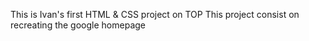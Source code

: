 This is Ivan's first HTML & CSS project on TOP
This project consist on recreating the google homepage 